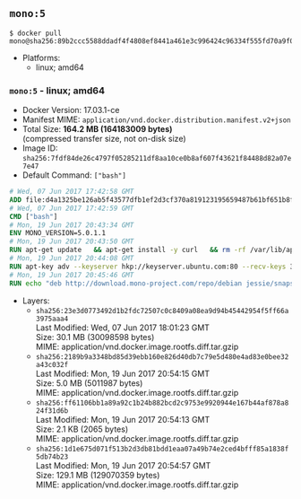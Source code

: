 ## `mono:5`

```console
$ docker pull mono@sha256:89b2ccc5588ddadf4f4808ef8441a461e3c996424c96334f555fd70a9f08951c
```

-	Platforms:
	-	linux; amd64

### `mono:5` - linux; amd64

-	Docker Version: 17.03.1-ce
-	Manifest MIME: `application/vnd.docker.distribution.manifest.v2+json`
-	Total Size: **164.2 MB (164183009 bytes)**  
	(compressed transfer size, not on-disk size)
-	Image ID: `sha256:7fdf84de26c4797f05285211df8aa10ce0b8af607f43621f84488d82a07e7e47`
-	Default Command: `["bash"]`

```dockerfile
# Wed, 07 Jun 2017 17:42:58 GMT
ADD file:d4a1325be126ab5f43577dfb1ef2d3cf370a819123195659487b61bf651b8f00 in / 
# Wed, 07 Jun 2017 17:42:59 GMT
CMD ["bash"]
# Mon, 19 Jun 2017 20:43:34 GMT
ENV MONO_VERSION=5.0.1.1
# Mon, 19 Jun 2017 20:43:50 GMT
RUN apt-get update   && apt-get install -y curl   && rm -rf /var/lib/apt/lists/*
# Mon, 19 Jun 2017 20:44:08 GMT
RUN apt-key adv --keyserver hkp://keyserver.ubuntu.com:80 --recv-keys 3FA7E0328081BFF6A14DA29AA6A19B38D3D831EF
# Mon, 19 Jun 2017 20:45:46 GMT
RUN echo "deb http://download.mono-project.com/repo/debian jessie/snapshots/$MONO_VERSION main" > /etc/apt/sources.list.d/mono-official.list   && apt-get update   && apt-get install -y binutils mono-devel ca-certificates-mono fsharp mono-vbnc nuget referenceassemblies-pcl   && rm -rf /var/lib/apt/lists/* /tmp/*
```

-	Layers:
	-	`sha256:23e3d0773492d1b2fdc72507c0c8409a08ea9d94b45442954f5ff66a3975aaa4`  
		Last Modified: Wed, 07 Jun 2017 18:01:23 GMT  
		Size: 30.1 MB (30098598 bytes)  
		MIME: application/vnd.docker.image.rootfs.diff.tar.gzip
	-	`sha256:2189b9a3348bd85d39ebb160e826d40db7c79e5d480e4ad83e0bee32a43c032f`  
		Last Modified: Mon, 19 Jun 2017 20:54:15 GMT  
		Size: 5.0 MB (5011987 bytes)  
		MIME: application/vnd.docker.image.rootfs.diff.tar.gzip
	-	`sha256:ff61106bb1a89a92c1b24b882bcd2c9753e9920944e167b44af878a824f31d6b`  
		Last Modified: Mon, 19 Jun 2017 20:54:13 GMT  
		Size: 2.1 KB (2065 bytes)  
		MIME: application/vnd.docker.image.rootfs.diff.tar.gzip
	-	`sha256:1d1e675d071f513b2d3db81bdd1eaa07a49b74e2ced4bfff85a1838f5db74b23`  
		Last Modified: Mon, 19 Jun 2017 20:54:57 GMT  
		Size: 129.1 MB (129070359 bytes)  
		MIME: application/vnd.docker.image.rootfs.diff.tar.gzip
